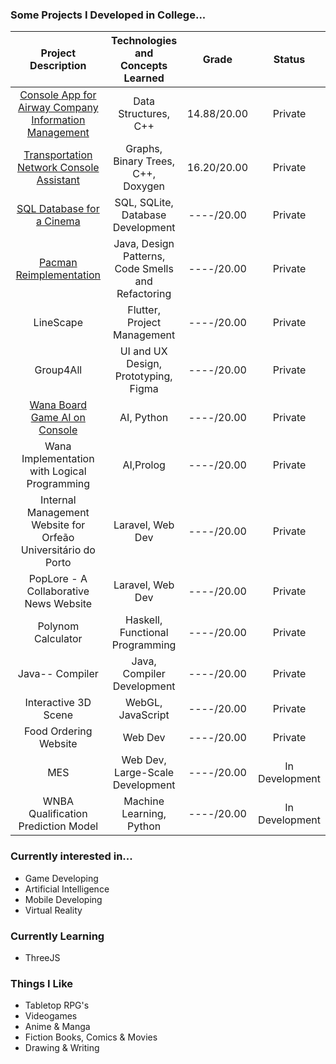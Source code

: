 ### Some Projects I Developed in College...
|Project Description|Technologies and Concepts Learned|Grade|Status|
|:----:|:--:|:--:|:--:|
|[Console App for Airway Company Information Management](https://github.com/Pedro-CAB/aed2122_trabalho1)|Data Structures, C++|14.88/20.00|Private|
|[Transportation Network Console Assistant](https://github.com/Pedro-CAB/aedProject2/tree/main)|Graphs, Binary Trees, C++, Doxygen|16.20/20.00|Private|
|[SQL Database for a Cinema](https://github.com/Pedro-CAB/CinemaBD)|SQL, SQLite, Database Development|----/20.00|Private|
|[Pacman Reimplementation](https://github.com/FEUP-LDTS-2021/ldts-project-assignment-g1102)|Java, Design Patterns, Code Smells and Refactoring|----/20.00|Private|
|LineScape|Flutter, Project Management|----/20.00|Private|
|Group4All|UI and UX Design, Prototyping, Figma|----/20.00|Private|
|[Wana Board Game AI on Console](https://github.com/Pedro-CAB/IA-Project)|AI, Python|----/20.00|Private|
|Wana Implementation with Logical Programming|AI,Prolog|----/20.00|Private|
|Internal Management Website for Orfeão Universitário do Porto|Laravel, Web Dev|----/20.00|Private|
|PopLore - A Collaborative News Website|Laravel, Web Dev|----/20.00|Private|
|Polynom Calculator|Haskell, Functional Programming|----/20.00|Private|
|Java-- Compiler|Java, Compiler Development|----/20.00|Private|
|Interactive 3D Scene|WebGL, JavaScript|----/20.00|Private|
|Food Ordering Website|Web Dev|----/20.00|Private|
|MES|Web Dev, Large-Scale Development|----/20.00|In Development|
|WNBA Qualification Prediction Model|Machine Learning, Python|----/20.00|In Development|

### Currently interested in...
- Game Developing
- Artificial Intelligence
- Mobile Developing
- Virtual Reality

### Currently Learning
- ThreeJS

### Things I Like
- Tabletop RPG's
- Videogames
- Anime & Manga
- Fiction Books, Comics & Movies
- Drawing & Writing

<!---
Pedro-CAB/Pedro-CAB is a ✨ special ✨ repository because its `README.md` (this file) appears on your GitHub profile.
You can click the Preview link to take a look at your changes.
--->

